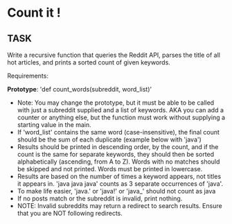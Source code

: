 # Count it !

## TASK

Write a recursive function that queries the Reddit API, parses the title of all hot articles, and prints a sorted count of given keywords.

Requirements:

**Prototype**: 'def count_words(subreddit, word_list)'
* Note: You may change the prototype, but it must be able to be called with just a subreddit supplied and a list of keywords. AKA you can add a counter or anything else, but the function must work without supplying a starting value in the main.
* If 'word_list' contains the same word (case-insensitive), the final count should be the sum of each duplicate (example below with 'java')
* Results should be printed in descending order, by the count, and if the count is the same for separate keywords, they should then be sorted alphabetically (ascending, from A to Z). Words with no matches should be skipped and not printed. Words must be printed in lowercase.
* Results are based on the number of times a keyword appears, not titles it appears in. 'java java java' counts as 3 separate occurrences of 'java'.
* To make life easier, 'java.' or 'java!' or 'java_' should not count as java
* If no posts match or the subreddit is invalid, print nothing.
* NOTE: Invalid subreddits may return a redirect to search results. Ensure that you are NOT following redirects.